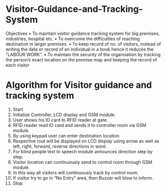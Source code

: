 # Visitor-Guidance-and-Tracking-System
Objectives
• To maintain visitor guidance tracking system for big premises, industries, 
hospital etc. 
• To overcome the difficulties of reaching destination in larger premises.
• To keep record of no. of visitors, instead of writing the data or record of an 
individual in a book hence it reduces the “LABOUR WORK”.
• To maintain the security of the organisation by tracking the person’s exact 
location on the premise map and keeping the record of each visitor

# Algorithm for Visitor guidance and tracking system
1. Start
2. Initialize Controller, LCD display and GSM module.
3. User shows his ID card to RFID reader at gate.
4. RFID reader read ID card and sends it to controller room via GSM module.
5. By using keypad user can enter destination location
6. Respective rout will be displayed on LCD display using arrow as well as left, right, 
forward, reverse directions in word.
7. For blind people text to speech module announces direction step by step.
8. Visitor location can continuously send to control room through GSM module.
9. In this way all visitors will continuously track by control room.
10. If visitor try to go in “No Entry” area, then Buzzer will blow to inform.
11. Stop
